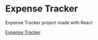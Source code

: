 # Expense Tracker

Expense Tracker project made with React

[Expense Tracker](https://favianl.github.io/expense-tracker/).
